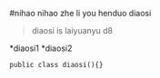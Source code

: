 #nihao
nihao zhe li you henduo diaosi

>diaosi is laiyuanyu d8

*diaosi1
*diaosi2

	public class diaosi(){}